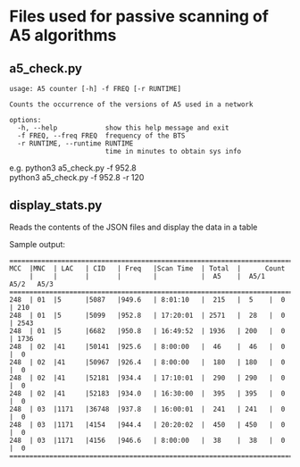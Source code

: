 # Files used for passive scanning of A5 algorithms

## a5_check.py

```
usage: A5 counter [-h] -f FREQ [-r RUNTIME]

Counts the occurrence of the versions of A5 used in a network

options:
  -h, --help            show this help message and exit
  -f FREQ, --freq FREQ  frequency of the BTS
  -r RUNTIME, --runtime RUNTIME
                        time in minutes to obtain sys info
```
e.g. python3 a5_check.py -f 952.8  
     python3 a5_check.py -f 952.8 -r 120

## display_stats.py

Reads the contents of the JSON files and display the data in a table

Sample output:

```
================================================================================
MCC  |MNC  | LAC   | CID   | Freq   |Scan Time  | Total  |      Count        
     |     |       |       |        |           |  A5    |  A5/1   A5/2   A5/3 
================================================================================
248  | 01  |5      |5087   |949.6   | 8:01:10   |  215   |  5    |  0    | 210  
248  | 01  |5      |5099   |952.8   | 17:20:01  | 2571   |  28   |  0    | 2543 
248  | 01  |5      |6682   |950.8   | 16:49:52  | 1936   | 200   |  0    | 1736 
248  | 02  |41     |50141  |925.6   | 8:00:00   |  46    |  46   |  0    |  0   
248  | 02  |41     |50967  |926.4   | 8:00:00   |  180   | 180   |  0    |  0   
248  | 02  |41     |52181  |934.4   | 17:10:01  |  290   | 290   |  0    |  0   
248  | 02  |41     |52183  |934.0   | 16:30:00  |  395   | 395   |  0    |  0   
248  | 03  |1171   |36748  |937.8   | 16:00:01  |  241   | 241   |  0    |  0   
248  | 03  |1171   |4154   |944.4   | 20:20:02  |  450   | 450   |  0    |  0   
248  | 03  |1171   |4156   |946.6   | 8:00:00   |  38    |  38   |  0    |  0   
================================================================================

```

